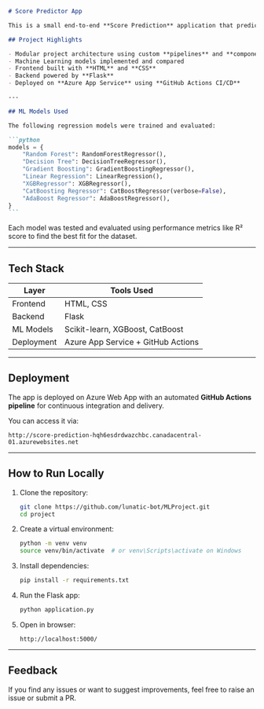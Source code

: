 ````markdown
# Score Predictor App

This is a small end-to-end **Score Prediction** application that predicts scores based on user input. The project is structured in a **modular** way using pipelines and reusable components to maintain clean and readable code.

## Project Highlights

- Modular project architecture using custom **pipelines** and **components**
- Machine Learning models implemented and compared
- Frontend built with **HTML** and **CSS**
- Backend powered by **Flask**
- Deployed on **Azure App Service** using **GitHub Actions CI/CD**

---

## ML Models Used

The following regression models were trained and evaluated:

```python
models = {
    "Random Forest": RandomForestRegressor(),
    "Decision Tree": DecisionTreeRegressor(),
    "Gradient Boosting": GradientBoostingRegressor(),
    "Linear Regression": LinearRegression(),
    "XGBRegressor": XGBRegressor(),
    "CatBoosting Regressor": CatBoostRegressor(verbose=False),
    "AdaBoost Regressor": AdaBoostRegressor(),
}
```
````

Each model was tested and evaluated using performance metrics like R² score to find the best fit for the dataset.

---

## Tech Stack

| Layer      | Tools Used                         |
| ---------- | ---------------------------------- |
| Frontend   | HTML, CSS                          |
| Backend    | Flask                              |
| ML Models  | Scikit-learn, XGBoost, CatBoost    |
| Deployment | Azure App Service + GitHub Actions |

---

## Deployment

The app is deployed on Azure Web App with an automated **GitHub Actions pipeline** for continuous integration and delivery.

You can access it via:

```
http://score-prediction-hqh6esdrdwazchbc.canadacentral-01.azurewebsites.net
```

---

## How to Run Locally

1. Clone the repository:

   ```bash
   git clone https://github.com/lunatic-bot/MLProject.git
   cd project
   ```

2. Create a virtual environment:

   ```bash
   python -m venv venv
   source venv/bin/activate  # or venv\Scripts\activate on Windows
   ```

3. Install dependencies:

   ```bash
   pip install -r requirements.txt
   ```

4. Run the Flask app:

   ```bash
   python application.py
   ```

5. Open in browser:

   ```
   http://localhost:5000/
   ```

---

## Feedback

If you find any issues or want to suggest improvements, feel free to raise an issue or submit a PR.

```

```
